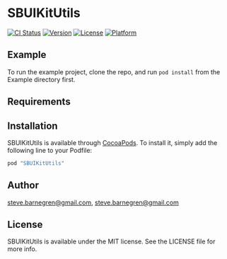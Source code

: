 # SBUIKitUtils

[![CI Status](http://img.shields.io/travis/steve.barnegren@gmail.com/SBUIKitUtils.svg?style=flat)](https://travis-ci.org/steve.barnegren@gmail.com/SBUIKitUtils)
[![Version](https://img.shields.io/cocoapods/v/SBUIKitUtils.svg?style=flat)](http://cocoapods.org/pods/SBUIKitUtils)
[![License](https://img.shields.io/cocoapods/l/SBUIKitUtils.svg?style=flat)](http://cocoapods.org/pods/SBUIKitUtils)
[![Platform](https://img.shields.io/cocoapods/p/SBUIKitUtils.svg?style=flat)](http://cocoapods.org/pods/SBUIKitUtils)

## Example

To run the example project, clone the repo, and run `pod install` from the Example directory first.

## Requirements

## Installation

SBUIKitUtils is available through [CocoaPods](http://cocoapods.org). To install
it, simply add the following line to your Podfile:

```ruby
pod "SBUIKitUtils"
```

## Author

steve.barnegren@gmail.com, steve.barnegren@gmail.com

## License

SBUIKitUtils is available under the MIT license. See the LICENSE file for more info.
